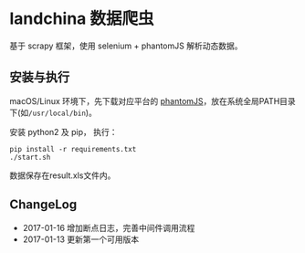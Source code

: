 # landchina 数据爬虫

基于 scrapy 框架，使用 selenium + phantomJS 解析动态数据。

## 安装与执行

macOS/Linux 环境下，先下载对应平台的 [phantomJS](http://phantomjs.org/download.html)，放在系统全局PATH目录下(如`/usr/local/bin`)。

安装 python2 及 pip， 执行：

```
pip install -r requirements.txt
./start.sh
```

数据保存在result.xls文件内。

## ChangeLog

* 2017-01-16 增加断点日志，完善中间件调用流程
* 2017-01-13 更新第一个可用版本


